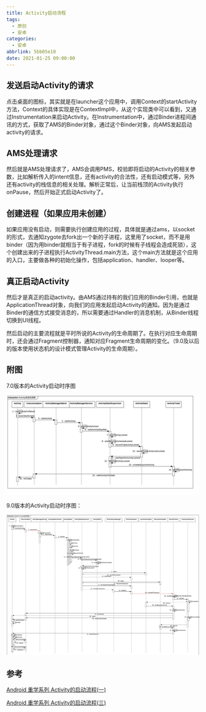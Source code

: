 ```yaml
---
title: Activity启动流程
tags:
  - 原创
  - 安卓
categories:
  - 安卓
abbrlink: 5bb05e10
date: 2021-01-25 09:00:00
---
```


## 发送启动Activity的请求

点击桌面的图标，其实就是在launcher这个应用中，调用Context的startActivity方法，Context的具体实现是在ContextImpl中，从这个实现类中可以看到，又通过Instrumentation来启动Activity。在Instrumentation中，通过Binder进程间通讯的方式，获取了AMS的Binder对象，通过这个Binder对象，向AMS发起启动activity的请求。

## AMS处理请求

然后就是AMS处理请求了，AMS会调用PMS，校验即将启动的Activity的相关参数，比如解析传入的intent信息，还有activity的合法性，还有启动模式等，另外还有activity的栈信息的相关处理。解析正常后，让当前栈顶的Activity执行onPause，然后开始正式启动Activity了。

## 创建进程（如果应用未创建）

如果应用没有启动，则需要执行创建应用的过程，具体就是通过ams，以socket的形式，去通知zygote去fork出一个新的子进程，这里用了socket，而不是用binder（因为用binder就相当于有子进程，fork的时候有子线程会造成死锁），这个创建出来的子进程执行ActivityThread.main方法，这个main方法就是这个应用的入口，主要做各种的初始化操作，包括application、handler、looper等。

## 真正启动Activity

然后才是真正的启动activity。由AMS通过持有的我们应用的Binder引用，也就是ApplicationThread对象，向我们的应用发起启动Activity的通知。因为是通过Binder的通信方式接受消息的，所以需要通过Handler的消息机制，从Binder线程切换到UI线程。

然后启动的主要流程就是平时所说的Activity的生命周期了。在执行对应生命周期时，还会通过Fragment控制器，通知对应Fragment生命周期的变化。（9.0及以后的版本使用状态机的设计模式管理Activity的生命周期）。

## 附图

7.0版本的Activity启动时序图

![Activity启动流程7.0](../../pic/原创文章/Activity启动流程7.0.png)

9.0版本的Activity启动时序图：

![Activity启动流程9.0](../../pic/原创文章/Activity启动流程9.0.png)

## 参考

[Android 重学系列 Activity的启动流程(一)](https://www.jianshu.com/p/91feec107d4b)

[Android 重学系列 Activity的启动流程(三)](https://www.jianshu.com/p/ac7b6a525b96)